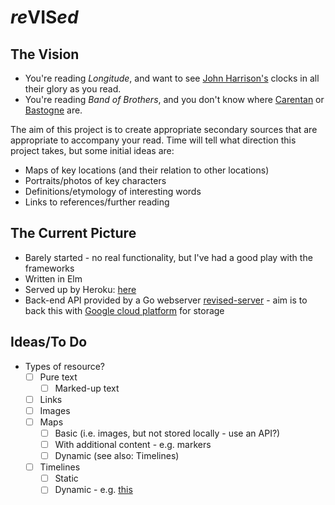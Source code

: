 # *re*VIS*ed*

## The Vision

* You're reading *Longitude*, and want to see [John Harrison's](https://en.wikipedia.org/wiki/John_Harrison) clocks in all their glory as you read.
* You're reading *Band of Brothers*, and you don't know where [Carentan](https://en.wikipedia.org/wiki/Carentan) or [Bastogne](https://en.wikipedia.org/wiki/Bastogne) are.

The aim of this project is to create appropriate secondary sources that are appropriate to accompany your read.  Time will tell what direction this project takes, but some initial ideas are:
* Maps of key locations (and their relation to other locations)
* Portraits/photos of key characters
* Definitions/etymology of interesting words
* Links to references/further reading

## The Current Picture

* Barely started - no real functionality, but I've had a good play with the frameworks
* Written in Elm
* Served up by Heroku: [here](https://revised-web.herokuapp.com/)
* Back-end API provided by a Go webserver [revised-server](https://github.com/CJTozer/revised-server#readme) - aim is to back this with [Google cloud platform](https://cloud.google.com/storage/docs/json_api/v1/) for storage

## Ideas/To Do

* Types of resource?
  * [ ] Pure text
    * [ ] Marked-up text
  * [ ] Links
  * [ ] Images
  * [ ] Maps
    * [ ] Basic (i.e. images, but not stored locally - use an API?)
    * [ ] With additional content - e.g. markers
    * [ ] Dynamic (see also: Timelines)
  * [ ] Timelines
    * [ ] Static
    * [ ] Dynamic - e.g. [this](https://codyhouse.co/gem/vertical-timeline/)
